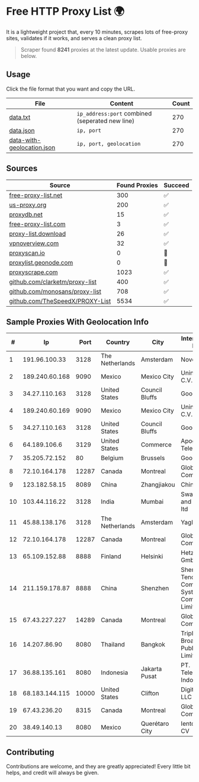 
# Free HTTP Proxy List 🌍

It is a lightweight project that, every 10 minutes, scrapes lots of free-proxy sites, validates if it works, and serves a clean proxy list.


> Scraper found **8241** proxies at the latest update. Usable proxies are below.

## Usage

Click the file format that you want and copy the URL.


|File|Content|Count|
|----|-------|-----|
|[data.txt](https://raw.githubusercontent.com/themiralay/Proxy-List-World/master/data.txt)|`ip_address:port` combined (seperated new line)|270|
|[data.json](https://raw.githubusercontent.com/themiralay/Proxy-List-World/master/data.json)|`ip, port`|270|
|[data-with-geolocation.json](https://raw.githubusercontent.com/themiralay/Proxy-List-World/master/data-with-geolocation.json)|`ip, port, geolocation`|270|

## Sources

|Source|Found Proxies|Succeed|
|------|-------------|-------|
|[free-proxy-list.net](https://free-proxy-list.net)|300|✅|
|[us-proxy.org](https://www.us-proxy.org)|200|✅|
|[proxydb.net](http://proxydb.net)|15|✅|
|[free-proxy-list.com](https://free-proxy-list.com/?page=&port=&type%5B%5D=http&type%5B%5D=https&up_time=0&search=Search)|3|✅|
|[proxy-list.download](https://www.proxy-list.download/HTTP)|26|✅|
|[vpnoverview.com](https://vpnoverview.com/privacy/anonymous-browsing/free-proxy-servers)|32|✅|
|[proxyscan.io](https://www.proxyscan.io)|0|🚫|
|[proxylist.geonode.com](https://proxylist.geonode.com/api/proxy-list?limit=300&page=1&sort_by=lastChecked&sort_type=desc&protocols=http,https)|0|🚫|
|[proxyscrape.com](https://api.proxyscrape.com/v2/?request=displayproxies&protocol=http&timeout=10000&country=all&ssl=all&anonymity=all)|1023|✅|
|[github.com/clarketm/proxy-list](https://raw.githubusercontent.com/clarketm/proxy-list/master/proxy-list-raw.txt)|400|✅|
|[github.com/monosans/proxy-list](https://raw.githubusercontent.com/monosans/proxy-list/main/proxies/http.txt)|708|✅|
|[github.com/TheSpeedX/PROXY-List](https://raw.githubusercontent.com/TheSpeedX/PROXY-List/master/http.txt)|5534|✅|


## Sample Proxies With Geolocation Info

|#|Ip|Port|Country|City|Internet Service Provider|
|-|--|----|-------|----|-------------------------|
|1|191.96.100.33|3128|The Netherlands|Amsterdam|NovoServe B.V.|
|2|189.240.60.168|9090|Mexico|Mexico City|Uninet S.A. de C.V.|
|3|34.27.110.163|3128|United States|Council Bluffs|Google LLC|
|4|189.240.60.169|9090|Mexico|Mexico City|Uninet S.A. de C.V.|
|5|34.27.110.163|3128|United States|Council Bluffs|Google LLC|
|6|64.189.106.6|3129|United States|Commerce|Apogee Telecom Inc.|
|7|35.205.72.152|80|Belgium|Brussels|Google LLC|
|8|72.10.164.178|12287|Canada|Montreal|GloboTech Communications|
|9|123.182.58.15|8089|China|Zhangjiakou|China Telecom|
|10|103.44.116.22|3128|India|Mumbai|Swastik Internet and Cables pvt. ltd|
|11|45.88.138.176|3128|The Netherlands|Amsterdam|Yaglom Labs Ltd|
|12|72.10.164.178|12287|Canada|Montreal|GloboTech Communications|
|13|65.109.152.88|8888|Finland|Helsinki|Hetzner Online GmbH|
|14|211.159.178.87|8888|China|Shenzhen|Shenzhen Tencent Computer Systems Company Limited|
|15|67.43.227.227|14289|Canada|Montreal|GloboTech Communications|
|16|14.207.86.90|8080|Thailand|Bangkok|Triple T Broadband Public Company Limited|
|17|36.88.135.161|8080|Indonesia|Jakarta Pusat|PT. Telekomunikasi Indonesia|
|18|68.183.144.115|10000|United States|Clifton|DigitalOcean, LLC|
|19|67.43.236.20|8315|Canada|Montreal|GloboTech Communications|
|20|38.49.140.13|8080|Mexico|Querétaro City|Ientc S De RL De CV|



## Contributing

Contributions are welcome, and they are greatly appreciated! Every
little bit helps, and credit will always be given.

